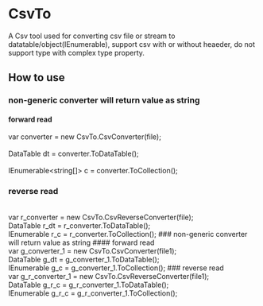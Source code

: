 # CsvTo
A Csv tool used for converting csv file or stream to datatable/object(IEnumerable), support csv with or without heaeder, do not support type with complex type property.

## How to use

### non-generic converter will return value as string
#### forward read
 var converter = new CsvTo.CsvConverter(file);
<br>        
 DataTable dt = converter.ToDataTable();
<br>        
 IEnumerable<string[]> c = converter.ToCollection();
 ### reverse read
<br>
 var r_converter = new CsvTo.CsvReverseConverter(file);
<br>
 DataTable r_dt = r_converter.ToDataTable();
<br>
 IEnumerable<string[]> r_c = r_converter.ToCollection();
 ### non-generic converter will return value as string
#### forward read
<br>
 var  g_converter_1 = new CsvTo.CsvConverter<Test1>(file1);
<br>
 DataTable g_dt = g_converter_1.ToDataTable();
<br>
 IEnumerable<Test1> g_c = g_converter_1.ToCollection();
  ### reverse read
<br>
 var  g_r_converter_1 = new CsvTo.CsvReverseConverter<Test1>(file1);
<br>
 DataTable g_r_c = g_r_converter_1.ToDataTable();
<br>
 IEnumerable<Test1> g_r_c = g_r_converter_1.ToCollection();
